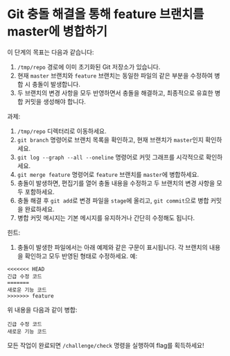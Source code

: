 # Git 충돌 해결을 통해 feature 브랜치를 master에 병합하기

이 단계의 목표는 다음과 같습니다:
1. ```/tmp/repo``` 경로에 이미 초기화된 Git 저장소가 있습니다.
2. 현재 ```master``` 브랜치와 ```feature``` 브랜치는 동일한 파일의 같은 부분을 수정하여 병합 시 충돌이 발생합니다.
3. 두 브랜치의 변경 사항을 모두 반영하면서 충돌을 해결하고, 최종적으로 유효한 병합 커밋을 생성해야 합니다.

과제: 
1. ```/tmp/repo``` 디렉터리로 이동하세요.
2. ```git branch``` 명령어로 브랜치 목록을 확인하고, 현재 브랜치가 ```master```인지 확인하세요.
3. ```git log --graph --all --oneline``` 명령어로 커밋 그래프를 시각적으로 확인하세요.
4. ```git merge feature``` 명령어로 ```feature``` 브랜치를 ```master```에 병합하세요.
5. 충돌이 발생하면, 편집기를 열어 충돌 내용을 수정하고 두 브랜치의 변경 사항을 모두 포함하세요.
6. 충돌 해결 후 ```git add```로 변경 파일을 ```stage```에 올리고, ```git commit```으로 병합 커밋을 완료하세요.
7. 병합 커밋 메시지는 기본 메시지를 유지하거나 간단히 수정해도 됩니다.

힌트:
1. 충돌이 발생한 파일에서는 아래 예제와 같은 구문이 표시됩니다. 각 브랜치의 내용을 확인하고 모두 반영된 형태로 수정하세요.
예: 
```
<<<<<<< HEAD
긴급 수정 코드
=======
새로운 기능 코드
>>>>>>> feature
```
위 내용을 다음과 같이 병합:
```
긴급 수정 코드
새로운 기능 코드
```

모든 작업이 완료되면 ```/challenge/check``` 명령을 실행하여 flag를 획득하세요!
